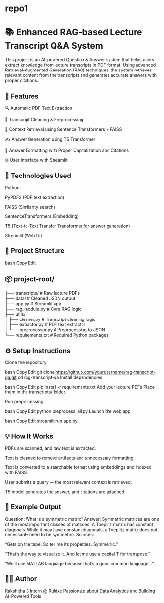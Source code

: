 # repo1

# 📚 Enhanced RAG-based Lecture Transcript Q&A System
This project is an AI-powered Question & Answer system that helps users extract knowledge from lecture transcripts in PDF format. Using advanced Retrieval-Augmented Generation (RAG) techniques, the system retrieves relevant content from the transcripts and generates accurate answers with proper citations.

## 🚀 Features
🔍 Automatic PDF Text Extraction

🧼 Transcript Cleaning & Preprocessing

🔁 Context Retrieval using Sentence Transformers + FAISS

✍️ Answer Generation using T5 Transformer

📝 Answer Formatting with Proper Capitalization and Citations

🌐 User Interface with Streamlit

## 🧠 Technologies Used
Python

PyPDF2 (PDF text extraction)

FAISS (Similarity search)

SentenceTransformers (Embedding)

T5 (Text-to-Text Transfer Transformer for answer generation)

Streamlit (Web UI)

## 📂 Project Structure
bash
Copy
Edit

## 📦 project-root/
├── transcripts/                 # Raw lecture PDFs<BR>
├── data/                        # Cleaned JSON output<br>
├── app.py                       # Streamlit app<br>
├── rag_module.py                # Core RAG logic<br>
├── utils/<br>
│   ├── cleaner.py               # Transcript cleaning logic<br>
│   ├── extractor.py             # PDF text extractor<br>
│   └── preprocessor.py          # Preprocessing to JSON<br>
└── requirements.txt             # Required Python packages<br>

## ⚙️ Setup Instructions
Clone the repository

bash
Copy
Edit
git clone https://github.com/yourusername/rag-transcript-qa.git
cd rag-transcript-qa
Install dependencies

bash
Copy
Edit
pip install -r requirements.txt
Add your lecture PDFs Place them in the transcripts/ folder.

Run preprocessing

bash
Copy
Edit
python preprocess_all.py
Launch the web app

bash
Copy
Edit
streamlit run app.py

## 💡 How It Works
PDFs are scanned, and raw text is extracted.

Text is cleaned to remove artifacts and unnecessary formatting.

Text is converted to a searchable format using embeddings and indexed with FAISS.

User submits a query — the most relevant context is retrieved.

T5 model generates the answer, and citations are attached.

## 📌 Example Output
Question: What is a symmetric matrix?
Answer: Symmetric matrices are one of the most important classes of matrices. A Toeplitz matrix has constant diagonals. While it may have constant diagonals, a Toeplitz matrix does not necessarily need to be symmetric.
Sources:

“Gets on the tape. So tell me its properties. Symmetric.”

“That’s the way to visualize it. And let me use a capital T for transpose.”

“We’ll use MATLAB language because that’s a good common language...”

## 👩‍💻 Author
Rakshitha S
Intern @ Rubixe
Passionate about Data Analytics and Building AI-Powered Tools

